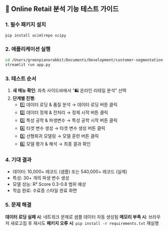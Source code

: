 ## 🚀 Online Retail 분석 기능 테스트 가이드

### 1. 필수 패키지 설치
```bash
pip install ucimlrepo scipy
```

### 2. 애플리케이션 실행
```bash
cd /Users/greenpianorabbit/Documents/Development/customer-segmentation
streamlit run app.py
```

### 3. 테스트 순서
1. **새 메뉴 확인**: 좌측 사이드바에서 "🛍 온라인 리테일 분석" 선택
2. **단계별 진행**: 
   - 1️⃣ 데이터 로딩 & 품질 분석 → 데이터 로딩 버튼 클릭
   - 2️⃣ 데이터 정제 & 전처리 → 정제 시작 버튼 클릭  
   - 3️⃣ 특성 공학 & 파생변수 → 특성 공학 시작 버튼 클릭
   - 4️⃣ 타겟 변수 생성 → 타겟 변수 생성 버튼 클릭
   - 5️⃣ 선형회귀 모델링 → 모델 훈련 버튼 클릭
   - 6️⃣ 모델 평가 & 해석 → 최종 결과 확인

### 4. 기대 결과
- 데이터: 10,000+ 레코드 (샘플) 또는 540,000+ 레코드 (실제)
- 특성: 30+ 개의 파생 변수 생성
- 모델 성능: R² Score 0.3-0.8 범위 예상
- 학습 완료: 수료증 스타일 완료 화면

### 5. 문제 해결
**데이터 로딩 실패 시**: 네트워크 문제로 샘플 데이터 자동 생성됨
**메모리 부족 시**: 브라우저 새로고침 후 재시도
**패키지 오류 시**: `pip install -r requirements.txt` 재실행
